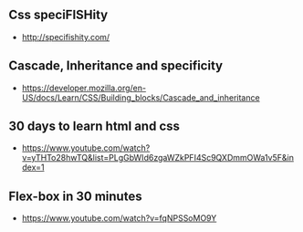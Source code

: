 ## Css speciFISHity 
- http://specifishity.com/

## Cascade, Inheritance and specificity
- https://developer.mozilla.org/en-US/docs/Learn/CSS/Building_blocks/Cascade_and_inheritance

## 30 days to learn html and css
- https://www.youtube.com/watch?v=yTHTo28hwTQ&list=PLgGbWId6zgaWZkPFI4Sc9QXDmmOWa1v5F&index=1

## Flex-box in 30 minutes
- https://www.youtube.com/watch?v=fqNPSSoMO9Y

